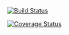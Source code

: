 [![Build Status](https://travis-ci.org/eagonmeng/cs207test.svg?branch=master)](https://travis-ci.org/eagonmeng/cs207test)

[![Coverage Status](https://coveralls.io/repos/github/eagonmeng/cs207test/badge.svg?branch=master)](https://coveralls.io/github/eagonmeng/cs207test?branch=master)
